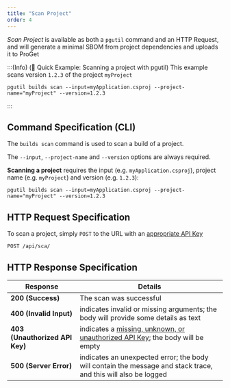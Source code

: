 ```yaml
---
title: "Scan Project"
order: 4
---
```


*Scan Project* is available as both a `pgutil` command and an HTTP Request, and will generate a minimal SBOM from project dependencies and uploads it to ProGet

:::(Info) (🚀 Quick Example: Scanning a project with pgutil)
This example scans version `1.2.3` of the project `myProject`

````
pgutil builds scan --input=myApplication.csproj --project-name="myProject" --version=1.2.3
````
:::

## Command Specification (CLI)
The `builds scan` command is used to scan a build of a project.

The `--input`, `--project-name` and `--version` options are always required.

**Scanning a project** requires the input (e.g. `myApplication.csproj`), project name (e.g. `myProject`) and version (e.g. `1.2.3`):

```
pgutil builds scan --input=myApplication.csproj --project-name="myProject" --version=1.2.3
```

## HTTP Request Specification
To scan a project, simply `POST` to the URL with an [appropriate API Key](/docs/proget/reference-api/proget-api-sca#authentication)

```
POST /api/sca/
```

## HTTP Response Specification

| Response | Details |
| --- | --- |
| **200 (Success)** | The scan was successful |
| **400 (Invalid Input)** | indicates invalid or missing arguments; the body will provide some details as text |
|  **403 (Unauthorized API Key)** | indicates a [missing, unknown, or unauthorized API Key](/docs/proget/reference-api/proget-api-sca#authentication); the body will be empty |
| **500 (Server Error)** | indicates an unexpected error; the body will contain the message and stack trace, and this will also be logged |